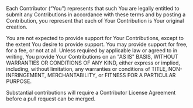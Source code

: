 Each Contributor (“You”) represents that such You are legally entitled to submit any Contributions in accordance with these terms and by posting a Contribution, you represent that each of Your Contribution is Your original creation.  
 
You are not expected to provide support for Your Contributions, except to the extent You desire to provide support. You may provide support for free, for a fee, or not at all. Unless required by applicable law or agreed to in writing, You provide Your Contributions on an "AS IS" BASIS, WITHOUT WARRANTIES OR CONDITIONS OF ANY KIND, either express or implied, including, without limitation, any warranties or conditions of TITLE, NON-INFRINGEMENT, MERCHANTABILITY, or FITNESS FOR A PARTICULAR PURPOSE.

Substantial contributions will require a Contributor License Agreement before a pull request can be merged.